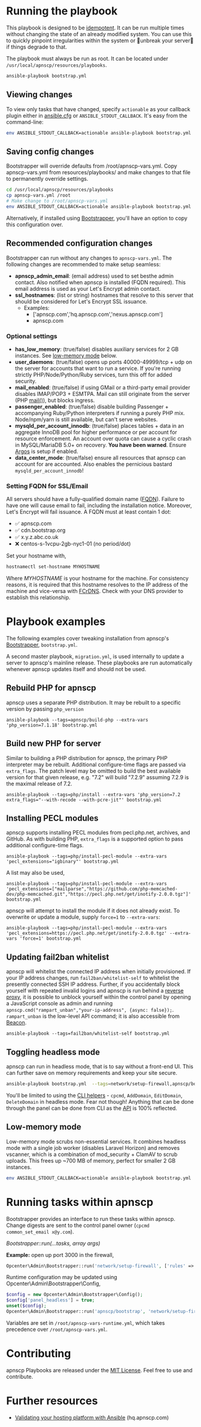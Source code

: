 # Running the playbook

This playbook is designed to be [idempotent](https://hq.apnscp.com/using-ansible-to-validate-your-server/). It can be run multiple times without changing the state of an already modified system. You can use this to quickly pinpoint irregularities within the system or 🤞unbreak your server🤞 if things degrade to that.

The playbook must always be run as root. It can be located under `/usr/local/apnscp/resources/playbooks`. 

```bash
ansible-playbook bootstrap.yml
```

## Viewing changes

To view only tasks that have changed, specify `actionable` as your callback plugin either in [ansible.cfg](https://docs.ansible.com/ansible/latest/reference_appendices/config.html#ansible-configuration-settings-locations) or `ANSIBLE_STDOUT_CALLBACK`. It's easy from the command-line:

```bash
env ANSIBLE_STDOUT_CALLBACK=actionable ansible-playbook bootstrap.yml
```

## Saving config changes

Bootstrapper will override defaults from /root/apnscp-vars.yml. Copy apnscp-vars.yml from resources/playbooks/ and make changes to that file to permanently override settings.
```bash
cd /usr/local/apnscp/resources/playbooks
cp apnscp-vars.yml /root
# Make change to /root/apnscp-vars.yml
env ANSIBLE_STDOUT_CALLBACK=actionable ansible-playbook bootstrap.yml
```

Alternatively, if installed using [Bootstrapper](https://github.com/apisnetworks/apnscp-bootstrapper), you'll have an option to copy this configuration over.

## Recommended configuration changes

Bootstrapper can run without any changes to `apnscp-vars.yml`. The following changes are recommended to make setup seamless:

- **apnscp_admin_email**: (email address) used to set besthe admin contact. Also notified when apnscp is installed (FQDN required). This email address is used as your Let's Encrypt admin contact.
- **ssl_hostnames**: (list or string) hostnames that resolve to this server that should be considered for Let's Encrypt SSL issuance. 
  - Examples: 
    - ['apnscp.com','hq.apnscp.com','nexus.apnscp.com'] 
    - apnscp.com

### Optional settings

- **has_low_memory**: (true/false) disables auxiliary services for 2 GB instances. See [low-memory mode](#user-content-low-memory-mode) below.
- **user_daemons**: (true/false) opens up ports 40000-49999/tcp + udp on the server for accounts that want to run a service. If you're running strictly PHP/Node/Python/Ruby services, turn this off for added security.
- **mail_enabled**: (true/false) if using GMail or a third-party email provider disables IMAP/POP3 + ESMTPA. Mail can still originate from the server (PHP [mail()](http://php.net/manual/en/function.mail.php)), but blocks ingress.
- **passenger_enabled**: (true/false) disable building Passenger + accompanying Ruby/Python interpreters if running a purely PHP mix. Node/npm/yarn is still available, but can't serve websites.
- **mysqld_per_account_innodb**: (true/false) places tables + data in an aggregate InnoDB pool for higher performance or per account for resource enforcement. An account over quota can cause a cyclic crash in MySQL/MariaDB 5.0+ on recovery. **You have been warned**. Ensure [Argos](https://hq.apnscp.com/monitoring-with-monit-argos/) is setup if enabled.
- **data_center_mode**: (true/false) ensure all resources that apnscp can account for are accounted. Also enables the pernicious bastard `mysqld_per_account_innodb`!

### Setting FQDN for SSL/Email

All servers should have a fully-qualified domain name ([FQDN](https://en.wikipedia.org/wiki/Fully_qualified_domain_name)). Failure to have one will cause email to fail, including the installation notice. Moreover, Let's Encrypt will fail issuance. A FQDN must at least contain 1 dot:

- ✅ apnscp.com
- ✅ cdn.bootstrap.org
- ✅ x.y.z.abc.co.uk
- ❌ centos-s-1vcpu-2gb-nyc1-01 (no period/dot)

Set your hostname with,

```bash
hostnamectl set-hostname MYHOSTNAME
```

Where *MYHOSTNAME* is your hostname for the machine. For consistency reasons, it is required that this hostname resolves to the IP address of the machine and vice-versa with [FCrDNS](https://en.wikipedia.org/wiki/Forward-confirmed_reverse_DNS). Check with your DNS provider to establish this relationship.

# Playbook examples

The following examples cover tweaking installation from apnscp's [Bootstrapper](https://github.com/apisnetworks/apnscp-bootstrapper), `bootstrap.yml`.

A second master playbook, `migration.yml`, is used internally to update a server to apnscp's mainline release. These playbooks are run automatically whenever apnscp updates itself and should not be used.

## Rebuild PHP for apnscp

apnscp uses a separate PHP distribution. It may be rebuilt to a specific version by passing `php_version` 

```shell
ansible-playbook --tags=apnscp/build-php --extra-vars 'php_version=7.1.18' bootstrap.yml
```

## Build new PHP for server

Similar to building a PHP distribution for apnscp, the primary PHP interpreter may be rebuilt. Additional configure-time flags are passed via `extra_flags`. The patch level may be omitted to build the best available version for that given release, e.g. "7.2" will build "7.2.9" assuming 7.2.9 is the maximal release of 7.2.

```shell
ansible-playbook --tags=php/install --extra-vars 'php_version=7.2 extra_flags="--with-recode --with-pcre-jit"' bootstrap.yml
```

## Installing PECL modules

apnscp supports installing PECL modules from pecl.php.net, archives, and GitHub. As with building PHP, `extra_flags` is a supported option to pass additional configure-time flags.

```shell
ansible-playbook --tags=php/install-pecl-module --extra-vars 'pecl_extensions="igbinary"' bootstrap.yml
```

A list may also be used,

```shell
ansible-playbook --tags=php/install-pecl-module --extra-vars 'pecl_extensions=["mailparse","https://github.com/php-memcached-dev/php-memcached.git","https://pecl.php.net/get/inotify-2.0.0.tgz"]' bootstrap.yml
```

apnscp will attempt to install the module if it does not already exist. To overwrite or update a module, supply `force=1` to `--extra-vars`:

```shell
ansible-playbook --tags=php/install-pecl-module --extra-vars 'pecl_extensions=https://pecl.php.net/get/inotify-2.0.0.tgz' --extra-vars 'force=1' bootstrap.yml 
```

## Updating fail2ban whitelist

apnscp will whitelist the connected IP address when initially provisioned. If your IP address changes, run `fail2ban/whitelist-self` to whitelist the presently connected SSH IP address. Further, if you accidentally block yourself with repeated invalid logins and apnscp is run behind a [reverse proxy](https://github.com/apisnetworks/cp-proxy), it is possible to unblock yourself within the control panel by opening a JavaScript console as admin and running `apnscp.cmd("rampart_unban","your-ip-address", {async: false});`. `rampart_unban` is the low-level API command; it is also accessible from [Beacon](https://github.com/apisnetworks/beacon).

```shell
ansible-playbook --tags=fail2ban/whitelist-self bootstrap.yml
```

## Toggling headless mode

apnscp can run in headless mode, that is to say without a front-end UI. This can further save on memory requirements and keep your site secure.

```bash
ansible-playbook bootstrap.yml  --tags=network/setup-firewall,apnscp/bootstrap --extra-vars="panel_headless=true"
```

You'll be limited to using the [CLI helpers](http://docs.apnscp.com/admin/managing-accounts/#command-line-interface) - `cpcmd`, `AddDomain`, `EditDomain`, `DeleteDomain` in headless mode. Fear not though! Anything that can be done through the panel can be done from CLI as the [API](http://api.apnscp.com/namespace-none.html) is 100% reflected.

## Low-memory mode
Low-memory mode scrubs non-essential services. It combines headless mode with a single job worker (disables Laravel Horizon) and removes vscanner, 
which is a combination of mod_security + ClamAV to scrub uploads. This frees up ~700 MB of memory, perfect for smaller 2 GB instances.
```bash
env ANSIBLE_STDOUT_CALLBACK=actionable ansible-playbook bootstrap.yml  --extra-vars='has_low_memory=true' --extra-vars='panel_headless=true'
```

# Running tasks within apnscp
Bootstrapper provides an interface to run these tasks within apnscp. Change digests
are sent to the control panel owner (`cpcmd common_set_email x@y.com`).

*Bootstrapper::run(...tasks, array args)*

**Example:** open up port 3000 in the firewall,
```php
Opcenter\Admin\Bootstrapper::run('network/setup-firewall', ['rules' => [['port' => '3000/tcp', 'state' => 'disabled']]]);
```
Runtime configuration may be updated using Opcenter\Admin\Bootstrapper\Config,
```php
$config = new Opcenter\Admin\Bootstrapper\Config();
$config['panel_headless'] = true;
unset($config);
Opcenter\Admin\Bootstrapper::run('apnscp/bootstrap', 'network/setup-firewall', 'software/argos');
```
Variables are set in `/root/apnscp-vars-runtime.yml`, which takes precedence over `/root/apnscp-vars.yml`.

# Contributing

apnscp Playbooks are released under the [MIT License](LICENSE). Feel free to use and contribute.



# Further resources

- [Validating your hosting platform with Ansible](https://hq.apnscp.com/using-ansible-to-validate-your-server/) (hq.apnscp.com)
